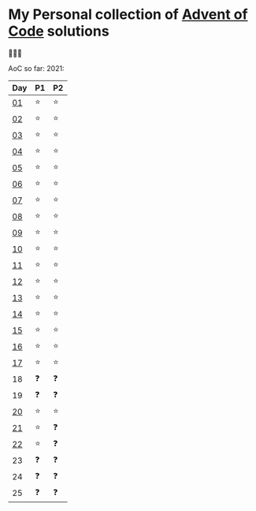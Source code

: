 # My Personal collection of [Advent of Code] solutions

:christmas_tree::santa::christmas_tree:

AoC so far:
2021:

| Day | P1 | P2 |
| --  | -- | -- |
| [01](2021/Day01) | :star: | :star: |
| [02](2021/Day02) | :star: | :star: |
| [03](2021/Day03) | :star: | :star: |
| [04](2021/Day04) | :star: | :star: |
| [05](2021/Day04) | :star: | :star: |
| [06](2021/Day06) | :star: | :star: |
| [07](2021/Day07) | :star: | :star: |
| [08](2021/Day08) | :star: | :star: |
| [09](2021/Day09) | :star: | :star: |
| [10](2021/Day10) | :star: | :star: |
| [11](2021/Day11) | :star: | :star: |
| [12](2021/Day12) | :star: | :star: |
| [13](2021/Day13) | :star: | :star: |
| [14](2021/Day14) | :star: | :star: |
| [15](2021/Day15) | :star: | :star: |
| [16](2021/Day16) | :star: | :star: |
| [17](2021/Day17) | :star: | :star: |
| 18 | :question: | :question:  |
| 19 | :question: | :question:  |
| [20](2021/Day20) | :star: | :star:  |
| [21](2021/Day21) | :star: | :question:  |
| [22](2021/Day22) | :star: | :question:  |
| 23 | :question: | :question:  |
| 24 | :question: | :question:  |
| 25 | :question: | :question:  |


[Advent of Code]: https://adventofcode.com/
